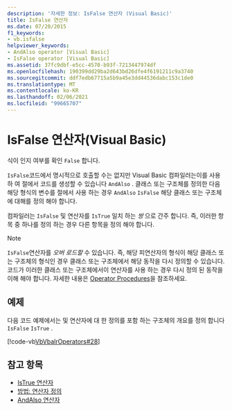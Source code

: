 ```yaml
---
description: '자세한 정보: IsFalse 연산자 (Visual Basic)'
title: IsFalse 연산자
ms.date: 07/20/2015
f1_keywords:
- vb.isfalse
helpviewer_keywords:
- AndAlso operator [Visual Basic]
- IsFalse operator [Visual Basic]
ms.assetid: 37fc9dbf-e5cc-4570-b93f-7213447974df
ms.openlocfilehash: 190399dd29ba2d643bd26dfe4f6191211c9a3740
ms.sourcegitcommit: ddf7edb67715a5b9a45e3dd44536dabc153c1de0
ms.translationtype: MT
ms.contentlocale: ko-KR
ms.lasthandoff: 02/06/2021
ms.locfileid: "99665707"
---
```

# <a name="isfalse-operator-visual-basic"></a>IsFalse 연산자(Visual Basic)

식이 인지 여부를 확인 `False` 합니다.  
  
 `IsFalse`코드에서 명시적으로 호출할 수는 없지만 Visual Basic 컴파일러는이를 사용 하 여 절에서 코드를 생성할 수 있습니다 `AndAlso` . 클래스 또는 구조체를 정의한 다음 해당 형식의 변수를 절에서 사용 하는 경우 `AndAlso` `IsFalse` 해당 클래스 또는 구조체에 대해를 정의 해야 합니다.  
  
 컴파일러는 `IsFalse` 및 연산자를 `IsTrue` 일치 하는 *쌍* 으로 간주 합니다. 즉, 이러한 항목 중 하나를 정의 하는 경우 다른 항목을 정의 해야 합니다.  
  
> [!NOTE]
> `IsFalse`연산자를 *오버 로드할* 수 있습니다. 즉, 해당 피연산자의 형식이 해당 클래스 또는 구조체의 형식인 경우 클래스 또는 구조체에서 해당 동작을 다시 정의할 수 있습니다. 코드가 이러한 클래스 또는 구조체에서이 연산자를 사용 하는 경우 다시 정의 된 동작을 이해 해야 합니다. 자세한 내용은 [Operator Procedures](../../programming-guide/language-features/procedures/operator-procedures.md)을 참조하세요.  
  
## <a name="example"></a>예제  

 다음 코드 예제에서는 및 연산자에 대 한 정의를 포함 하는 구조체의 개요를 정의 합니다 `IsFalse` `IsTrue` .  
  
 [!code-vb[VbVbalrOperators#28](~/samples/snippets/visualbasic/VS_Snippets_VBCSharp/VbVbalrOperators/VB/Class1.vb#28)]  
  
## <a name="see-also"></a>참고 항목

- [IsTrue 연산자](istrue-operator.md)
- [방법: 연산자 정의](../../programming-guide/language-features/procedures/how-to-define-an-operator.md)
- [AndAlso 연산자](andalso-operator.md)
